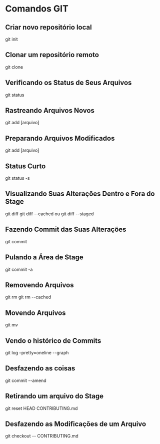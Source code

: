 # Comandos GIT

## Criar novo repositório local

git init

## Clonar um repositório remoto

git clone

## Verificando os Status de Seus Arquivos

git status

## Rastreando Arquivos Novos

git add [arquivo]

## Preparando Arquivos Modificados

git add [arquivo]

## Status Curto

git status -s

## Visualizando Suas Alterações Dentro e Fora do Stage

git diff
git diff --cached ou git diff --staged

## Fazendo Commit das Suas Alterações

git commit

## Pulando a Área de Stage

git commit -a

## Removendo Arquivos

git rm
git rm --cached

## Movendo Arquivos

git mv

## Vendo o histórico de Commits

git log –pretty=oneline --graph

## Desfazendo as coisas

git commit --amend

## Retirando um arquivo do Stage

git reset HEAD CONTRIBUTING.md

## Desfazendo as Modificações de um Arquivo

git checkout -- CONTRIBUTING.md